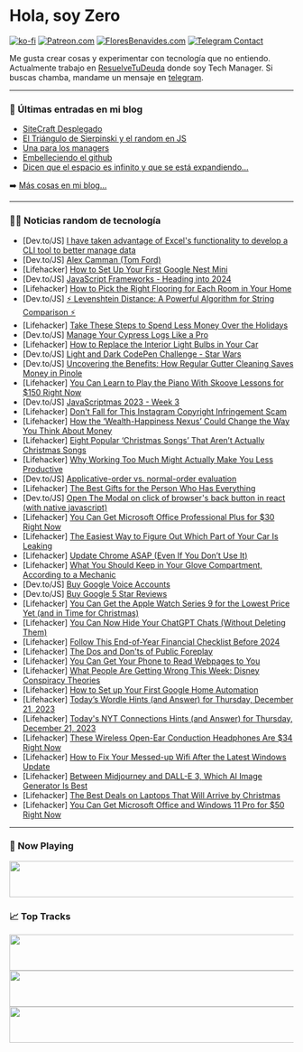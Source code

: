 # Hola, soy Zero

[![ko-fi](https://ko-fi.com/img/githubbutton_sm.svg)](https://ko-fi.com/J3J4N0LUK)
[![Patreon.com](https://img.shields.io/endpoint.svg?url=https%3A%2F%2Fshieldsio-patreon.vercel.app%2Fapi%3Fusername%3Dzerodragon%26type%3Dpatrons&style=for-the-badge)](https://patreon.com/zerodragon)
[![FloresBenavides.com](https://img.shields.io/website?down_message=oops&label=MiBlog&style=for-the-badge&up_message=online&url=https%3A%2F%2Ffloresbenavides.com)](https://floresbenavides.com)
[![Telegram Contact](https://img.shields.io/badge/escr%C3%ADbeme-ZeroDragon-%2326A5E4?style=for-the-badge&logo=telegram)](https://t.me/zerodragon)

Me gusta crear cosas y experimentar con tecnología que no entiendo.
Actualmente trabajo en [ResuelveTuDeuda](http://github.com/resuelve) donde soy Tech Manager.
Si buscas chamba, mandame un mensaje en [telegram](https://t.me/zerodragon).

---

### 📕 Últimas entradas en mi blog
<!-- BLOG-POST-LIST:START -->
- [SiteCraft Desplegado](https://floresbenavides.com/sitecraft-desplegado/)
- [El Triángulo de Sierpinski y el random en JS](https://floresbenavides.com/el-triangulo-de-sierpinski-y-el-random-en-js/)
- [Una para los managers](https://floresbenavides.com/una-para-los-managers/)
- [Embelleciendo el github](https://floresbenavides.com/embelleciendo-el-github/)
- [Dicen que el espacio es infinito y que se está expandiendo…](https://floresbenavides.com/dicen-que-el-espacio-es-infinito-y-que-se-esta-expandiendo/)
<!-- BLOG-POST-LIST:END -->

➡️ [Más cosas en mi blog...](https://floresbenavides.com)

---

### 👨‍💻 Noticias random de tecnología
<!-- TECH-POSTS:START -->
- [Dev.to/JS] [I have taken advantage of Excel&#39;s functionality to develop a CLI tool to better manage data](https://dev.to/limingcan562/i-have-taken-advantage-of-excels-functionality-to-develop-a-cli-tool-to-better-manage-data-44o6)
- [Dev.to/JS] [Alex Camman &lpar;Tom Ford&rpar;](https://dev.to/tomfordcode/alex-camman-tom-ford-4418)
- [Lifehacker] [How to Set Up Your First Google Nest Mini](https://lifehacker.com/tech/how-to-set-up-a-google-nest-mini)
- [Dev.to/JS] [JavaScript Frameworks - Heading into 2024](https://dev.to/this-is-learning/javascript-frameworks-heading-into-2024-i3l)
- [Lifehacker] [How to Pick the Right Flooring for Each Room in Your Home](https://lifehacker.com/home/how-to-pick-the-right-flooring-for-each-room-in-your-home)
- [Dev.to/JS] [⚡ Levenshtein Distance: A Powerful Algorithm for String Comparison ⚡](https://dev.to/best_codes/understanding-levenshtein-distance-a-powerful-algorithm-for-string-comparison-4p4a)
- [Lifehacker] [Take These Steps to Spend Less Money Over the Holidays](https://lifehacker.com/money/how-to-avoid-overspending-during-the-holidays)
- [Dev.to/JS] [Manage Your Cypress Logs Like a Pro](https://dev.to/elaichenkov/manage-your-cypress-logs-like-a-pro-23dc)
- [Lifehacker] [How to Replace the Interior Light Bulbs in Your Car](https://lifehacker.com/travel/how-to-replace-interior-light-bulbs-in-your-car)
- [Dev.to/JS] [Light and Dark CodePen Challenge - Star Wars](https://dev.to/jakekbuckner/light-and-dark-star-wars-1a7p)
- [Dev.to/JS] [Uncovering the Benefits: How Regular Gutter Cleaning Saves Money in Pinole](https://dev.to/umar223/uncovering-the-benefits-how-regular-gutter-cleaning-saves-money-in-pinole-2cbg)
- [Lifehacker] [You Can Learn to Play the Piano With Skoove Lessons for $150 Right Now](https://lifehacker.com/entertainment/skoove-premium-piano-lessons-sale)
- [Dev.to/JS] [JavaScriptmas 2023 - Week 3](https://dev.to/michaellarocca/javascriptmas-2023-week-3-1fgn)
- [Lifehacker] [Don&#39;t Fall for This Instagram Copyright Infringement Scam](https://lifehacker.com/tech/dont-fall-for-this-instagram-copyright-infringement-scam)
- [Lifehacker] [How the ‘Wealth-Happiness Nexus’ Could Change the Way You Think About Money](https://lifehacker.com/money/what-is-the-wealth-happiness-nexus)
- [Lifehacker] [Eight Popular ‘Christmas Songs’ That Aren’t Actually Christmas Songs](https://lifehacker.com/entertainment/popular-christmas-songs-that-arent-actually-christmas-songs)
- [Lifehacker] [Why Working Too Much Might Actually Make You Less Productive](https://lifehacker.com/work/working-too-much-might-make-you-less-productive)
- [Dev.to/JS] [Applicative-order vs. normal-order evaluation](https://dev.to/rivea0/applicative-order-vs-normal-order-evaluation-3c3d)
- [Lifehacker] [The Best Gifts for the Person Who Has Everything](https://lifehacker.com/entertainment/gifts-for-the-person-who-has-everything)
- [Dev.to/JS] [Open The Modal on click of browser&#39;s back button in react &lpar;with native javascript&rpar;](https://dev.to/roshan_ican/open-the-modal-on-click-of-browsers-back-button-in-react-with-native-javascript-4i55)
- [Lifehacker] [You Can Get Microsoft Office Professional Plus for $30 Right Now](https://lifehacker.com/tech/microsoft-office-professional-plus-sale)
- [Lifehacker] [The Easiest Way to Figure Out Which Part of Your Car Is Leaking](https://lifehacker.com/travel/which-part-of-car-is-leaking)
- [Lifehacker] [Update Chrome ASAP &lpar;Even If You Don’t Use It&rpar;](https://lifehacker.com/tech/why-you-need-to-update-chrome-asap)
- [Lifehacker] [What You Should Keep in Your Glove Compartment, According to a Mechanic](https://lifehacker.com/travel/what-to-keep-in-your-glove-compartment-according-to-a-mechanic)
- [Dev.to/JS] [Buy Google Voice Accounts](https://dev.to/dtuhiusbfiomoys/buy-google-voice-accounts-3mj0)
- [Dev.to/JS] [Buy Google 5 Star Reviews](https://dev.to/dtuhiusbfiomoys/buy-google-5-star-reviews-g63)
- [Lifehacker] [You Can Get the Apple Watch Series 9 for the Lowest Price Yet &lpar;and in Time for Christmas&rpar;](https://lifehacker.com/tech/apple-watch-series-9-sale)
- [Lifehacker] [You Can Now Hide Your ChatGPT Chats &lpar;Without Deleting Them&rpar;](https://lifehacker.com/tech/how-to-hide-chatgpt-chats-without-deleting-them)
- [Lifehacker] [Follow This End-of-Year Financial Checklist Before 2024](https://lifehacker.com/here-s-your-year-end-financial-checklist-1849910676)
- [Lifehacker] [The Dos and Don&#39;ts of Public Foreplay](https://lifehacker.com/dos-and-donts-of-public-foreplay)
- [Lifehacker] [You Can Get Your Phone to Read Webpages to You](https://lifehacker.com/tech/how-to-get-phone-to-read-out-loud)
- [Lifehacker] [What People Are Getting Wrong This Week: Disney Conspiracy Theories](https://lifehacker.com/entertainment/disney-conspiracy-theories-real-and-fake)
- [Lifehacker] [How to Set up Your First Google Home Automation](https://lifehacker.com/tech/how-to-set-up-google-home-automations)
- [Lifehacker] [Today’s Wordle Hints &lpar;and Answer&rpar; for Thursday, December 21, 2023](https://lifehacker.com/entertainment/wordle-answer-today-december-21-2023)
- [Lifehacker] [Today&#39;s NYT Connections Hints &lpar;and Answer&rpar; for Thursday, December 21, 2023](https://lifehacker.com/entertainment/nyt-connections-answer-today-december-21-2023)
- [Lifehacker] [These Wireless Open-Ear Conduction Headphones Are $34 Right Now](https://lifehacker.com/tech/open-ear-conduction-headphones-sale)
- [Lifehacker] [How to Fix Your Messed-up Wifi After the Latest Windows Update](https://lifehacker.com/tech/windows-11-update-breaks-wi-fi-heres-how-to-fix-it)
- [Lifehacker] [Between Midjourney and DALL-E 3, Which AI Image Generator Is Best](https://lifehacker.com/tech/dalle-versus-midjourney-which-is-better)
- [Lifehacker] [The Best Deals on Laptops That Will Arrive by Christmas](https://lifehacker.com/tech/best-deals-laptops-that-will-arrive-by-christmas)
- [Lifehacker] [You Can Get Microsoft Office and Windows 11 Pro for $50 Right Now](https://lifehacker.com/tech/microsoft-office-windows-11-pro-sale)<!-- TECH-POSTS:END -->

---

### 🎵 Now Playing
<a href="https://spotify-now-playing-dun.vercel.app/now-playing?open"><img src="https://spotify-now-playing-dun.vercel.app/now-playing" width="540" height="64"></a>

### 📈 Top Tracks
<a href="https://spotify-now-playing-dun.vercel.app/top-tracks?i=1&open"><img src="https://spotify-now-playing-dun.vercel.app/top-tracks?i=1" width="540" height="64"></a>
<a href="https://spotify-now-playing-dun.vercel.app/top-tracks?i=2&open"><img src="https://spotify-now-playing-dun.vercel.app/top-tracks?i=2" width="540" height="64"></a>
<a href="https://spotify-now-playing-dun.vercel.app/top-tracks?i=3&open"><img src="https://spotify-now-playing-dun.vercel.app/top-tracks?i=3" width="540" height="64"></a>
